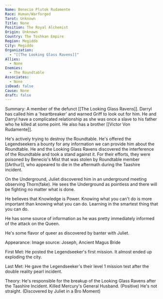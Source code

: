 ```yaml
---
Name: Benecio Plutok Rudamente
Race: Human/Warforged
Tarot: Unknown
Title: None
Position: The Royal Alchemist
Origin: Unknown
Country: The Toshkan Empire
Region: Megiddo
City: Megiddo
Organization:
  - "[[The Looking Glass Ravens]]"
Allies:
  - None
Enemies:
  - The Roundtable
Associates:
  - None
isDead: false
Cause: None
draft: false
---
```

Summary:
A member of the defunct [[The Looking Glass Ravens]]. Darryl has called him a 'heartbreaker' and warned Griff to look out for him. He and Darryl have a complicated relationship as she was once a slave to his father who he killed at some point. He also has a brother [[Victor Von Rudamente]].

He's actively trying to destroy the Roundtable. He's offered the Legendseekers a bounty for any information we can provide him about the Roundtable. He and the Looking Glass Ravens discovered the interference of the Roundtable and took a stand against it. For their efforts, they were poisoned by Benecio's Mist that was stolen by Roundtable member [[Arthur]], who appeared to die in the aftermath during the Taashire incident.

On the Underground, Juliet discovered him in an underground meeting observing Thorn(fake). He sees the Underground as pointless and there will be fighting no matter what is done. 

He believes that Knowledge is Power. Knowing what you can't do is more important than knowing what you can do. Learning in the smartest thing that you can do.

He has some source of information as he was pretty immediately informed of the attack on the Queen.

He's some flavor of queer as discovered by banter with Juliet.

Appearance: 
Image source: Joseph, Ancient Magus Bride

First Met: 
He posted the Legendseeker's first mission. It almost ended up exploding the city.

Last Met: 
He gave the Legendseeker's their level 1 mission test after the double reality pearl incident.

Theory: He's responsible for the breakup of the Looking Glass Ravens after the Taashire Incident.
Killed Mercury's General Husband. (Positive) He's not straight. (Discovered by Juliet in a Bro Moment)

